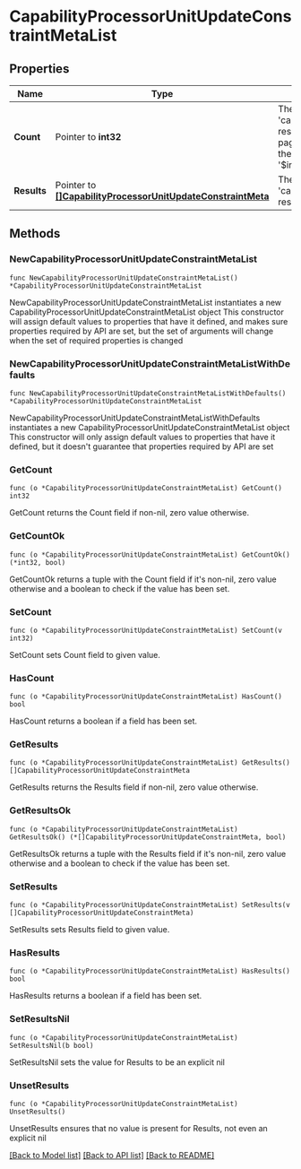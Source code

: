 # CapabilityProcessorUnitUpdateConstraintMetaList

## Properties

Name | Type | Description | Notes
------------ | ------------- | ------------- | -------------
**Count** | Pointer to **int32** | The total number of &#39;capability.ProcessorUnitUpdateConstraintMeta&#39; resources matching the request, accross all pages. The &#39;Count&#39; attribute is included when the HTTP GET request includes the &#39;$inlinecount&#39; parameter. | [optional] 
**Results** | Pointer to [**[]CapabilityProcessorUnitUpdateConstraintMeta**](CapabilityProcessorUnitUpdateConstraintMeta.md) | The array of &#39;capability.ProcessorUnitUpdateConstraintMeta&#39; resources matching the request. | [optional] 

## Methods

### NewCapabilityProcessorUnitUpdateConstraintMetaList

`func NewCapabilityProcessorUnitUpdateConstraintMetaList() *CapabilityProcessorUnitUpdateConstraintMetaList`

NewCapabilityProcessorUnitUpdateConstraintMetaList instantiates a new CapabilityProcessorUnitUpdateConstraintMetaList object
This constructor will assign default values to properties that have it defined,
and makes sure properties required by API are set, but the set of arguments
will change when the set of required properties is changed

### NewCapabilityProcessorUnitUpdateConstraintMetaListWithDefaults

`func NewCapabilityProcessorUnitUpdateConstraintMetaListWithDefaults() *CapabilityProcessorUnitUpdateConstraintMetaList`

NewCapabilityProcessorUnitUpdateConstraintMetaListWithDefaults instantiates a new CapabilityProcessorUnitUpdateConstraintMetaList object
This constructor will only assign default values to properties that have it defined,
but it doesn't guarantee that properties required by API are set

### GetCount

`func (o *CapabilityProcessorUnitUpdateConstraintMetaList) GetCount() int32`

GetCount returns the Count field if non-nil, zero value otherwise.

### GetCountOk

`func (o *CapabilityProcessorUnitUpdateConstraintMetaList) GetCountOk() (*int32, bool)`

GetCountOk returns a tuple with the Count field if it's non-nil, zero value otherwise
and a boolean to check if the value has been set.

### SetCount

`func (o *CapabilityProcessorUnitUpdateConstraintMetaList) SetCount(v int32)`

SetCount sets Count field to given value.

### HasCount

`func (o *CapabilityProcessorUnitUpdateConstraintMetaList) HasCount() bool`

HasCount returns a boolean if a field has been set.

### GetResults

`func (o *CapabilityProcessorUnitUpdateConstraintMetaList) GetResults() []CapabilityProcessorUnitUpdateConstraintMeta`

GetResults returns the Results field if non-nil, zero value otherwise.

### GetResultsOk

`func (o *CapabilityProcessorUnitUpdateConstraintMetaList) GetResultsOk() (*[]CapabilityProcessorUnitUpdateConstraintMeta, bool)`

GetResultsOk returns a tuple with the Results field if it's non-nil, zero value otherwise
and a boolean to check if the value has been set.

### SetResults

`func (o *CapabilityProcessorUnitUpdateConstraintMetaList) SetResults(v []CapabilityProcessorUnitUpdateConstraintMeta)`

SetResults sets Results field to given value.

### HasResults

`func (o *CapabilityProcessorUnitUpdateConstraintMetaList) HasResults() bool`

HasResults returns a boolean if a field has been set.

### SetResultsNil

`func (o *CapabilityProcessorUnitUpdateConstraintMetaList) SetResultsNil(b bool)`

 SetResultsNil sets the value for Results to be an explicit nil

### UnsetResults
`func (o *CapabilityProcessorUnitUpdateConstraintMetaList) UnsetResults()`

UnsetResults ensures that no value is present for Results, not even an explicit nil

[[Back to Model list]](../README.md#documentation-for-models) [[Back to API list]](../README.md#documentation-for-api-endpoints) [[Back to README]](../README.md)



